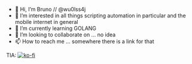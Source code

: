 - 👋 Hi, I’m Bruno // @wu0lss4j
- 👀 I’m interested in all things scripting automation in particular and the mobile internet in general
- 🌱 I’m currently learning GOLANG
- 💞️ I’m looking to collaborate on ... no idea
- 📫 How to reach me ... somewhere there is a link for that

TIA:
[![ko-fi](https://ko-fi.com/img/githubbutton_sm.svg)](https://ko-fi.com/T6T2Q57QX)

<!---
wu0lss4j/wu0lss4j is a ✨ special ✨ repository because its `README.md` (this file) appears on your GitHub profile.
You can click the Preview link to take a look at your changes.
--->
